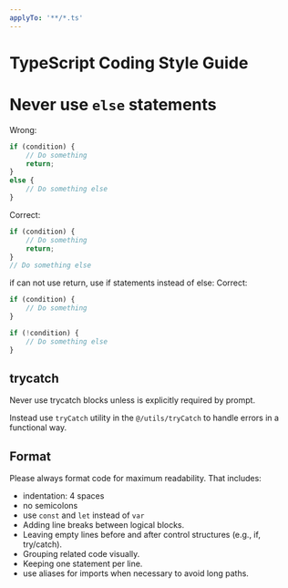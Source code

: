 ```yaml
---
applyTo: '**/*.ts'
---
```


# TypeScript Coding Style Guide 


# Never use `else` statements

Wrong:
```js 
if (condition) {
    // Do something
    return;
} 
else {
    // Do something else
}
```
Correct:
```js
if (condition) {
    // Do something
    return;
}
// Do something else
```

if can not use return, use if statements instead of else:
Correct:
```js
if (condition) {
    // Do something
}

if (!condition) {
    // Do something else
}
```

## trycatch

Never use trycatch blocks unless is explicitly required by prompt.

Instead use `tryCatch` utility in the `@/utils/tryCatch` to handle errors in a functional way.

##  Format

Please always format code for maximum readability. That includes:

- indentation: 4 spaces
- no semicolons
- use `const` and `let` instead of `var`
- Adding line breaks between logical blocks.
- Leaving empty lines before and after control structures (e.g., if, try/catch).
- Grouping related code visually.
- Keeping one statement per line.
- use aliases for imports when necessary to avoid long paths.